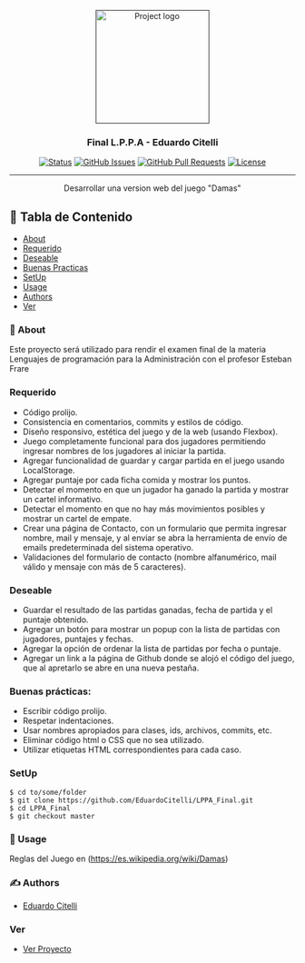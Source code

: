<p align="center">
  <a href="" rel="noopener">
 <img width=200px height=200px src="https://www.ludoteka.com/img/juegos/damas-espa%C3%B1olas-partida-unica.png" alt="Project logo"></a>
</p>

<h3 align="center">Final L.P.P.A - Eduardo Citelli</h3>

<div align="center">

[![Status](https://img.shields.io/badge/status-active-success.svg)]()
[![GitHub Issues](https://img.shields.io/github/issues/EduardoCitelli/LPPA_Final.svg)](https://github.com/EduardoCitelli/LPPA_Final/issues)
[![GitHub Pull Requests](https://img.shields.io/github/issues-pr/EduardoCitelli/LPPA_Final.svg)](https://github.com/EduardoCitelli/LPPA_Final/pulls)
[![License](https://img.shields.io/badge/license-MIT-blue.svg)](/LICENSE)

</div>

---

<p align="center"> Desarrollar una version web del juego "Damas"
    <br> 
</p>

## 📝 Tabla de Contenido

- [About](#about)
- [Requerido](#required)
- [Deseable](#plus)
- [Buenas Practicas](#goods)
- [SetUp](#setup)
- [Usage](#usage)
- [Authors](#authors)
- [Ver](#see)

### 🧐 About <a name = "about"></a>

Este proyecto será utilizado para rendir el examen final de la materia Lenguajes de programación para la Administración con el profesor Esteban Frare

### Requerido <a name = "required"></a>

- Código prolijo. 
- Consistencia en comentarios, commits y estilos de código. 
- Diseño responsivo, estética del juego y de la web (usando Flexbox). 
- Juego completamente funcional para dos jugadores permitiendo ingresar nombres de los jugadores al iniciar la partida.
- Agregar funcionalidad de guardar y cargar partida en el juego usando LocalStorage. 
- Agregar puntaje por cada ficha comida y mostrar los puntos. 
- Detectar el momento en que un jugador ha ganado la partida y mostrar un cartel informativo. 
- Detectar el momento en que no hay más movimientos posibles y mostrar un cartel de empate. 
- Crear una página de Contacto, con un formulario que permita ingresar nombre, mail y mensaje, y al enviar se abra la herramienta de envío de emails predeterminada del sistema operativo. 
- Validaciones del formulario de contacto (nombre alfanumérico, mail válido y mensaje con más de 5 caracteres).

### Deseable <a name = "plus"></a>

- Guardar el resultado de las partidas ganadas, fecha de partida y el puntaje obtenido. 
- Agregar un botón para mostrar un popup con la lista de partidas con jugadores, puntajes y fechas. 
- Agregar la opción de ordenar la lista de partidas por fecha o puntaje. 
- Agregar un link a la página de Github donde se alojó el código del juego, que al apretarlo se abre en una nueva pestaña.


### Buenas prácticas: <a name = "goods"></a>

- Escribir código prolijo.
- Respetar indentaciones.
- Usar nombres apropiados para clases, ids, archivos, commits, etc.
- Eliminar código html o CSS que no sea utilizado.
- Utilizar etiquetas HTML correspondientes para cada caso.

### SetUp <a name = "setup"></a>

```console
$ cd to/some/folder
$ git clone https://github.com/EduardoCitelli/LPPA_Final.git
$ cd LPPA_Final
$ git checkout master

```

### 🎈 Usage <a name="usage"></a>

Reglas del Juego en (https://es.wikipedia.org/wiki/Damas)


### ✍️ Authors <a name = "authors"></a>

- [Eduardo Citelli](https://www.github.com/EduardoCitelli)

### Ver <a name = "see"></a>

- [Ver Proyecto](https://eduardocitelli.github.io/LPPA_Final/)